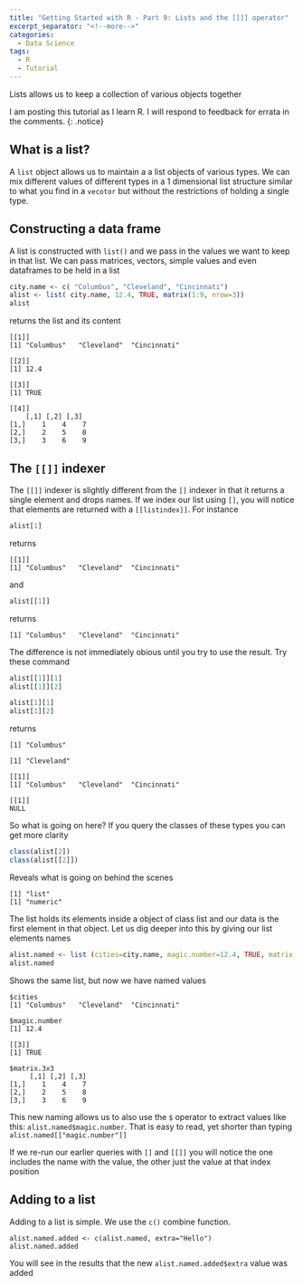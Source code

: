 ```yaml
---
title: "Getting Started with R - Part 9: Lists and the [[]] operator"
excerpt_separator: "<!--more-->"
categories:
  - Data Science
tags:
  - R
  - Tutorial
---
```

Lists allows us to keep a collection of various objects together
<!--more-->


I am posting this tutorial as I learn R. I will respond to feedback for errata in the comments.
{: .notice}


## What is a list?

A `list` object allows us to maintain a a list objects of various types. We can mix different values of different types in a 1 dimensional list structure similar to what you find in a `vecotor` but without the restrictions of holding a single type.

## Constructing a data frame

A list is constructed with `list()` and we pass in the values we want to keep in that list. We can pass matrices, vectors, simple values and even dataframes to be held in a list 

```R
city.name <- c( "Columbus", "Cleveland", "Cincinnati")
alist <- list( city.name, 12.4, TRUE, matrix(1:9, nrow=3))
alist
```
 returns the list and its content

 ```
[[1]]
[1] "Columbus"   "Cleveland"  "Cincinnati"

[[2]]
[1] 12.4

[[3]]
[1] TRUE

[[4]]
     [,1] [,2] [,3]
[1,]    1    4    7
[2,]    2    5    8
[3,]    3    6    9
 ```

## The `[[]]` indexer
The `[[]]` indexer is slightly different from the `[]` indexer in that it returns a single element and drops names. If we index our list using `[]`, you will notice that elements are returned with a `[[listindex]]`. For instance

```R
alist[1]
```
returns
```
[[1]]
[1] "Columbus"   "Cleveland"  "Cincinnati"
```
and

```R
alist[[1]]
```
returns
```
[1] "Columbus"   "Cleveland"  "Cincinnati"
```
The difference is not immediately obious until you try to use the result. Try these command

```R
alist[[1]][1]
alist[[1]][2]

alist[1][1]
alist[1][2]
```
returns
```
[1] "Columbus"

[1] "Cleveland"

[[1]]
[1] "Columbus"   "Cleveland"  "Cincinnati"

[[1]]
NULL
```
So what is going on here? If you query the classes of these types you can get more clarity

```R
class(alist[2])
class(alist[[2]])
```

Reveals what is going on behind the scenes

```
[1] "list"
[1] "numeric"
```
The list holds its elements inside a object of class list and our data is the first element in that object. Let us dig deeper into this by giving our list elements names

```R
alist.named <- list (cities=city.name, magic.number=12.4, TRUE, matrix.3x3=matrix(1:9, nrow=3))
alist.named
```
Shows the same list, but now we have named values

```
$cities
[1] "Columbus"   "Cleveland"  "Cincinnati"

$magic.number
[1] 12.4

[[3]]
[1] TRUE

$matrix.3x3
     [,1] [,2] [,3]
[1,]    1    4    7
[2,]    2    5    8
[3,]    3    6    9
```
This new naming allows us to also use the `$` operator to extract values like this: `alist.named$magic.number`. That is easy to read, yet shorter than typing `alist.named[["magic.number"]]`

If we re-run our earlier queries with `[]` and `[[]]` you will notice the one includes the name with the value, the other just the value at that index position

## Adding to a list

Adding to a list is simple. We use the `c()` combine function. 

```
alist.named.added <- c(alist.named, extra="Hello")
alist.named.added
```
You will see in the results that the new `alist.named.added$extra` value was added